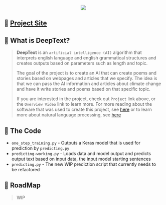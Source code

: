<p align="center">
  <img src="https://user-images.githubusercontent.com/44287141/116738130-f9e5e780-a9e9-11eb-8605-3f96f1df2d2c.png">
</p>

## 🎯 [Project Site](https://internationalschoolaberdeen.github.io/aiproject/) 

## 🧠 What is DeepText? 

> **DeepText** is an `artificial intelligence (AI)` algorithm that interprets english language and english grammatical structures and creates outputs based on parameters such as length and topic.
>  
> The goal of the project is to create an AI that can create poems and stories based on webpages and articles that we specify. The idea is that we can pass the AI information and articles about climate change and have it write stories and poems based on that specific topic.
>
> If you are interested in the project, check out `Project` link above, or the `Overview Video` link to learn more. For more reading about the software that was used to create this project, see [here](https://www.tensorflow.org/learn) or to learn more about natural language processing, see [here](https://towardsdatascience.com/natural-language-processing-with-tensorflow-e0a701ef5cef?gi=72765e5779df)

## 🐍 The Code

* `one_step_training.py` - Outputs a Keras model that is used for prediction by `predicting.py`
* `predicting-working.py` - Loads data and model output and predicts output text based on input data, the input model starting sentences 
* `predicting.py` - The new WIP prediction script that currently needs to be refactored

## 📅 RoadMap 

> WIP
